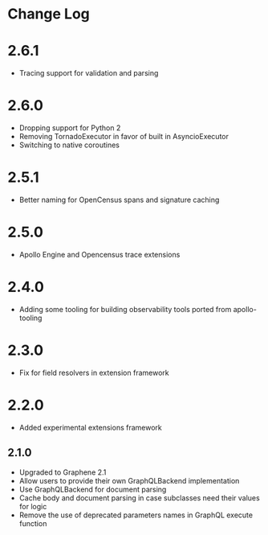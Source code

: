 # Change Log

# 2.6.1

* Tracing support for validation and parsing

# 2.6.0

* Dropping support for Python 2
* Removing TornadoExecutor in favor of built in AsyncioExecutor
* Switching to native coroutines

# 2.5.1 

* Better naming for OpenCensus spans and signature caching

# 2.5.0

* Apollo Engine and Opencensus trace extensions

# 2.4.0

* Adding some tooling for building observability tools ported from apollo-tooling

# 2.3.0

* Fix for field resolvers in extension framework

# 2.2.0

* Added experimental extensions framework

## 2.1.0

* Upgraded to Graphene 2.1
* Allow users to provide their own GraphQLBackend implementation
* Use GraphQLBackend for document parsing
* Cache body and document parsing in case subclasses need their values for logic
* Remove the use of deprecated parameters names in GraphQL execute function
